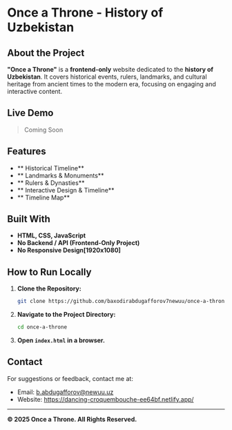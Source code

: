 # Once a Throne - History of Uzbekistan

##  About the Project
**"Once a Throne"** is a **frontend-only** website dedicated to the **history of Uzbekistan**. It covers historical events, rulers, 
landmarks, and cultural heritage from ancient times to the modern era, focusing on engaging and interactive content.

##  Live Demo
> Coming Soon

##  Features
- ** Historical Timeline**
- ** Landmarks & Monuments** 
- ** Rulers & Dynasties** 
- **  Interactive Design & Timeline**
- ** Timeline Map**

##  Built With
- **HTML, CSS, JavaScript**
- **No Backend / API (Frontend-Only Project)**
- **No Responsive Design[1920x1080]**

## How to Run Locally
1. **Clone the Repository:**
   ```sh
   git clone https://github.com/baxodirabdugafforov7newuu/once-a-throne.git
   ```
2. **Navigate to the Project Directory:**
   ```sh
   cd once-a-throne
   ```
3. **Open `index.html` in a browser.**

## Contact
For suggestions or feedback, contact me at:
- Email: b.abdugafforov@newuu.uz
- Website: https://dancing-croquembouche-ee64bf.netlify.app/

---
**© 2025 Once a Throne. All Rights Reserved.**
